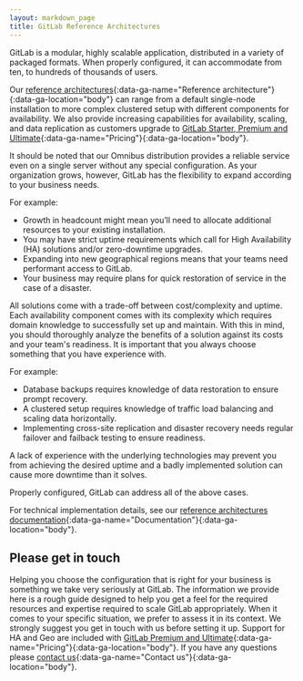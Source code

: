 ```yaml
---
layout: markdown_page
title: GitLab Reference Architectures
---
```


GitLab is a modular, highly scalable application, distributed in a variety of
packaged formats. When properly configured, it can accommodate from ten, to
hundreds of thousands of users.

Our [reference architectures](https://docs.gitlab.com/ee/administration/reference_architectures/){:data-ga-name="Reference architecture"}{:data-ga-location="body"} can range from a default single-node installation to more
complex clustered setup with different components for availability. We also provide increasing capabilities for availability, scaling, and data replication as customers upgrade to [GitLab Starter, Premium and Ultimate](https://about.gitlab.com/pricing/#self-managed){:data-ga-name="Pricing"}{:data-ga-location="body"}.

It should be noted that our Omnibus distribution provides a reliable service even on a single server without any special configuration. 
As your organization grows, however, GitLab has the flexibility to expand according to your business needs. 

For example:

- Growth in headcount might mean you’ll need to allocate additional resources to your existing installation.
- You may have strict uptime requirements which call for High Availability (HA) solutions and/or zero-downtime upgrades.
- Expanding into new geographical regions means that your teams need performant access to GitLab.
- Your business may require plans for quick restoration of service in the case of a disaster.

All solutions come with a trade-off between cost/complexity and uptime. 
Each availability component comes with its complexity which requires domain knowledge 
to successfully set up and maintain. With this in mind, you should thoroughly analyze the benefits
of a solution against its costs and your team's readiness. It is important that you always choose something that you have experience with. 

For example:

- Database backups requires knowledge of data restoration to ensure prompt recovery.
- A clustered setup requires knowledge of traffic load balancing and scaling data horizontally.
- Implementing cross-site replication and disaster recovery needs regular failover and failback testing to ensure readiness.

A lack of experience with the underlying technologies may prevent you from achieving the desired uptime 
and a badly implemented solution can cause more downtime than it solves.

Properly configured, GitLab can address all of the above cases.

For technical implementation details, see our
[reference architectures documentation](https://docs.gitlab.com/ee/administration/reference_architectures/){:data-ga-name="Documentation"}{:data-ga-location="body"}.

## Please get in touch

Helping you choose the configuration that is right for your business is something we take very seriously at GitLab. The information we provide here is a rough guide designed to help you get a feel for the required resources and expertise required to scale GitLab appropriately. When it comes to your specific situation, we prefer to assess it in its context. We strongly suggest you get in touch with us before setting it up. Support for HA and Geo are included with [GitLab Premium and Ultimate](https://about.gitlab.com/pricing/){:data-ga-name="Pricing"}{:data-ga-location="body"}. If you have any questions please [contact us](https://about.gitlab.com/sales/){:data-ga-name="Contact us"}{:data-ga-location="body"}.
